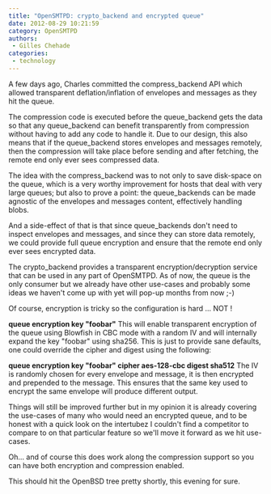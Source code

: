 ```yaml
---
title: "OpenSMTPD: crypto_backend and encrypted queue"
date: 2012-08-29 10:21:59
category: OpenSMTPD
authors:
 - Gilles Chehade
categories:
 - technology
---
```


A few days ago, Charles committed the compress_backend API which allowed transparent deflation/inflation of envelopes and messages as they hit the queue.

The compression code is executed before the queue_backend gets the data so that any queue_backend can benefit transparently from compression without having to add any code to handle it. Due to our design, this also means that if the queue_backend stores envelopes and messages remotely, then the compression will take place before sending and after fetching, the remote end only ever sees compressed data.

The idea with the compress_backend was to not only to save disk-space on the queue, which is a very worthy improvement for hosts that deal with very large queues; but also to prove a point: the queue_backends can be made agnostic of the envelopes and messages content, effectively handling blobs.

And a side-effect of that is that since queue_backends don't need to inspect envelopes and messages, and since they can store data remotely, we could provide full queue encryption and ensure that the remote end only ever sees encrypted data.

The crypto_backend provides a transparent encryption/decryption service that can be used in any part of OpenSMTPD. As of now, the queue is the only consumer but we already have other use-cases and probably some ideas we haven't come up with yet will pop-up months from now ;-)

Of course, encryption is tricky so the configuration is hard ... NOT !

<b>queue encryption key "foobar"</b>
This will enable transparent encryption of the queue using Blowfish in CBC mode with a random IV and will internally expand the key "foobar" using sha256. This is just to provide sane defaults, one could override the cipher and digest using the following:

<b>queue encryption key "foobar" cipher aes-128-cbc digest sha512</b>
The IV is randomly chosen for every envelope and message, it is then encrypted and prepended to the message. This ensures that the same key used to encrypt the same envelope will produce different output.

Things will still be improved further but in my opinion it is already covering the use-cases of many who would need an encrypted queue, and to be honest with a quick look on the intertubez I couldn't find a competitor to compare to on that particular feature so we'll move it forward as we hit use-cases.

Oh... and of course this does work along the compression support so you can have both encryption and compression enabled.

This should hit the OpenBSD tree pretty shortly, this evening for sure.

